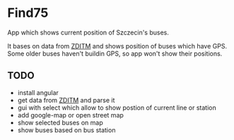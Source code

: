 # Find75

App which shows current position of Szczecin's buses.

It bases on data from [ZDITM](http://www.zditm.szczecin.pl/) and shows position of buses which have GPS.
Some older buses haven't buildin GPS, so app won't show their positions.

## TODO
- install angular
- get data from [ZDITM](http://www.zditm.szczecin.pl/) and parse it
- gui with select which allow to show postion of current line or station
- add google-map or open street map
- show selected buses on map
- show buses based on bus station

